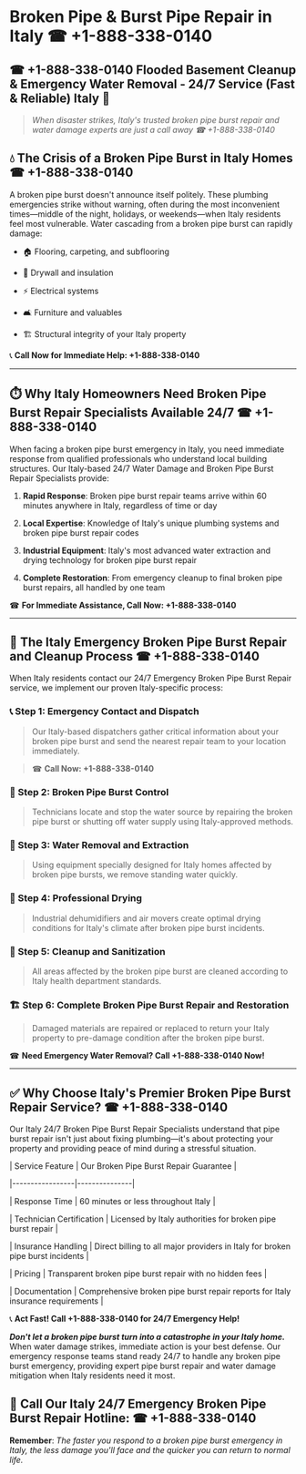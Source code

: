 # Broken Pipe & Burst Pipe Repair in Italy ☎ +1-888-338-0140  
## ☎ +1-888-338-0140 Flooded Basement Cleanup & Emergency Water Removal - 24/7 Service (Fast & Reliable) Italy 🚨  

> *When disaster strikes, Italy's trusted broken pipe burst repair and water damage experts are just a call away ☎ +1-888-338-0140*  

## 💧 The Crisis of a Broken Pipe Burst in Italy Homes ☎ +1-888-338-0140  

A broken pipe burst doesn't announce itself politely. These plumbing emergencies strike without warning, often during the most inconvenient times—middle of the night, holidays, or weekends—when Italy residents feel most vulnerable. Water cascading from a broken pipe burst can rapidly damage:  

* 🏠 Flooring, carpeting, and subflooring  
* 🧱 Drywall and insulation  
* ⚡ Electrical systems  
* 🛋️ Furniture and valuables  
* 🏗️ Structural integrity of your Italy property  

📞 **Call Now for Immediate Help: +1-888-338-0140**  

---  

## ⏱️ Why Italy Homeowners Need Broken Pipe Burst Repair Specialists Available 24/7 ☎ +1-888-338-0140  

When facing a broken pipe burst emergency in Italy, you need immediate response from qualified professionals who understand local building structures. Our Italy-based 24/7 Water Damage and Broken Pipe Burst Repair Specialists provide:  

1. **Rapid Response**: Broken pipe burst repair teams arrive within 60 minutes anywhere in Italy, regardless of time or day  
2. **Local Expertise**: Knowledge of Italy's unique plumbing systems and broken pipe burst repair codes  
3. **Industrial Equipment**: Italy's most advanced water extraction and drying technology for broken pipe burst repair  
4. **Complete Restoration**: From emergency cleanup to final broken pipe burst repairs, all handled by one team  

☎ **For Immediate Assistance, Call Now: +1-888-338-0140**  

---  

## 🔧 The Italy Emergency Broken Pipe Burst Repair and Cleanup Process ☎ +1-888-338-0140  

When Italy residents contact our 24/7 Emergency Broken Pipe Burst Repair service, we implement our proven Italy-specific process:  

### 📞 Step 1: Emergency Contact and Dispatch  
> Our Italy-based dispatchers gather critical information about your broken pipe burst and send the nearest repair team to your location immediately.  
> ☎ **Call Now: +1-888-338-0140**  

### 🚿 Step 2: Broken Pipe Burst Control  
> Technicians locate and stop the water source by repairing the broken pipe burst or shutting off water supply using Italy-approved methods.  

### 🌊 Step 3: Water Removal and Extraction  
> Using equipment specially designed for Italy homes affected by broken pipe bursts, we remove standing water quickly.  

### 💨 Step 4: Professional Drying  
> Industrial dehumidifiers and air movers create optimal drying conditions for Italy's climate after broken pipe burst incidents.  

### 🧼 Step 5: Cleanup and Sanitization  
> All areas affected by the broken pipe burst are cleaned according to Italy health department standards.  

### 🏗️ Step 6: Complete Broken Pipe Burst Repair and Restoration  
> Damaged materials are repaired or replaced to return your Italy property to pre-damage condition after the broken pipe burst.  

☎ **Need Emergency Water Removal? Call +1-888-338-0140 Now!**  

---  

## ✅ Why Choose Italy's Premier Broken Pipe Burst Repair Service? ☎ +1-888-338-0140  

Our Italy 24/7 Broken Pipe Burst Repair Specialists understand that pipe burst repair isn't just about fixing plumbing—it's about protecting your property and providing peace of mind during a stressful situation.  

| Service Feature | Our Broken Pipe Burst Repair Guarantee |  
|-----------------|---------------|  
| Response Time | 60 minutes or less throughout Italy |  
| Technician Certification | Licensed by Italy authorities for broken pipe burst repair |  
| Insurance Handling | Direct billing to all major providers in Italy for broken pipe burst incidents |  
| Pricing | Transparent broken pipe burst repair with no hidden fees |  
| Documentation | Comprehensive broken pipe burst repair reports for Italy insurance requirements |  

📞 **Act Fast! Call +1-888-338-0140 for 24/7 Emergency Help!**  

***Don't let a broken pipe burst turn into a catastrophe in your Italy home.*** When water damage strikes, immediate action is your best defense. Our emergency response teams stand ready 24/7 to handle any broken pipe burst emergency, providing expert pipe burst repair and water damage mitigation when Italy residents need it most.  

## 📱 Call Our Italy 24/7 Emergency Broken Pipe Burst Repair Hotline: ☎ +1-888-338-0140  

**Remember**: *The faster you respond to a broken pipe burst emergency in Italy, the less damage you'll face and the quicker you can return to normal life.*
